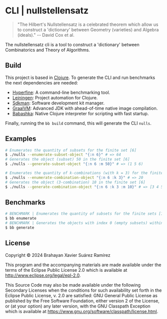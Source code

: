 # CLI | nullstellensatz

> "The Hilbert's Nullstellensatz is a celebrated theorem which allow us to construct a 'dictionary' between Geometry (varieties) and Algebra (ideals)."
> -- David Cox et al.

The nullstellensatz cli is a tool to construct a 'dictionary' between Combinatorics and Theory of Algorithms.

## Build

This project is based in [Clojure](https://clojure.org/guides/install_clojure). To generate the CLI and run benchmarks the next dependencies are needed:

- [Hyperfine](https://github.com/sharkdp/hyperfine): A command-line benchmarking tool.
- [Leiningen](https://codeberg.org/leiningen/leiningen): Project automation for Clojure.
- [Sdkman](https://sdkman.io/): Software development kit manager.
- [GraalVM](https://www.graalvm.org/downloads/): Advanced JDK with ahead-of-time native image compilation.
- [Babashka](https://github.com/babashka/babashka): Native Clojure interpreter for scripting with fast startup.

Finally, running the `bb build` command, this will generate the CLI `nulls`.

## Examples

``` sh
# Enumerates the quantity of subsets for the finite set [6]
$ ./nulls --enumerate-subset-object "{:n 6}" # => 64
# Generates the object (subset) 50 in the finite set [6]
$ ./nulls --generate-subset-object "{:n 6 :m 50}" # => (1 5 6)
```

``` sh
# Enumerates the quantity of k-combinations (with k = 3) for the finite set [6]
$ ./nulls --enumerate-combination-object "{:n 6 :k 3}" # => 20
# Generates the object (3-combination) 10 in the finite set [6]
$ ./nulls --generate-combination-object "{:n 6 :k 3 :m 10}" # => [3 4 5]
```

## Benchmarks

``` sh
# BENCHMARK | Enumerates the quantity of subsets for the finite sets [1], [2], ..., [10]
$ bb enumerate
# BENCHMARK | Generates the objects with index 0 (empty subsets) within the finite sets [1], [2], ..., [10]
$ bb generate
```

## License

Copyright © 2024 Brahayan Xavier Suárez Ramírez

This program and the accompanying materials are made available under the
terms of the Eclipse Public License 2.0 which is available at
http://www.eclipse.org/legal/epl-2.0.

This Source Code may also be made available under the following Secondary
Licenses when the conditions for such availability set forth in the Eclipse
Public License, v. 2.0 are satisfied: GNU General Public License as published by
the Free Software Foundation, either version 2 of the License, or (at your
option) any later version, with the GNU Classpath Exception which is available
at https://www.gnu.org/software/classpath/license.html.
